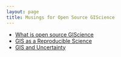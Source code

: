 ```yaml
---
layout: page
title: Musings for Open Source GIScience 
---
```


* [What is open source GIScience](open-source.md)
* [GIS as a Reproducible Science](GISasReproducibleScience.md)
* [GIS and Uncertainty](uncertainty.md)
